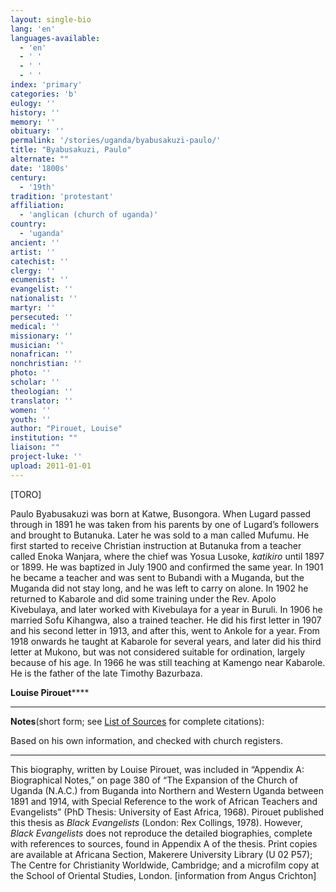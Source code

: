 ```yaml
---
layout: single-bio
lang: 'en'
languages-available:
  - 'en'
  - ' '
  - ' '
  - ' '
index: 'primary'
categories: 'b'
eulogy: ''
history: ''
memory: ''
obituary: ''
permalink: '/stories/uganda/byabusakuzi-paulo/'
title: "Byabusakuzi, Paulo"
alternate: ""
date: '1800s'
century:
  - '19th'
tradition: 'protestant'
affiliation:
  - 'anglican (church of uganda)'
country:
  - 'uganda'
ancient: ''
artist: ''
catechist: ''
clergy: ''
ecumenist: ''
evangelist: ''
nationalist: ''
martyr: ''
persecuted: ''
medical: ''
missionary: ''
musician: ''
nonafrican: ''
nonchristian: ''
photo: ''
scholar: ''
theologian: ''
translator: ''
women: ''
youth: ''
author: "Pirouet, Louise"
institution: ""
liaison: ""
project-luke: ''
upload: 2011-01-01
---
```




[TORO]

Paulo Byabusakuzi was born at Katwe, Busongora. When Lugard  passed through in 1891 he was taken from his parents by one of Lugard&rsquo;s  followers and brought to Butanuka. Later he was sold to a man called Mufumu. He  first started to receive Christian instruction at Butanuka from a teacher  called Enoka Wanjara, where the chief was Yosua Lusoke, *katikiro* until  1897 or 1899. He was baptized in July 1900 and confirmed the same year. In 1901  he became a teacher and was sent to Bubandi with a Muganda, but the Muganda did  not stay long, and he was left to carry on alone. In 1902 he returned to  Kabarole and did some training under the Rev. Apolo Kivebulaya, and later  worked with Kivebulaya for a year in Buruli. In 1906 he married Sofu Kihangwa,  also a trained teacher. He did his first letter in 1907 and his second letter  in 1913, and after this, went to Ankole for a year. From 1918 onwards he taught  at Kabarole for several years, and later did his third letter at Mukono, but  was not considered suitable for ordination, largely because of his age. In 1966  he was still teaching at Kamengo near Kabarole. He is the father of the late  Timothy Bazurbaza.

**Louise Pirouet******

---

**Notes**(short  form; see [List of  Sources](../pirouet-appendixa-sources/) for complete citations):

Based on his own information, and checked with church  registers.

---

This biography, written by Louise Pirouet, was included in &ldquo;Appendix A: Biographical Notes,&rdquo;  on page 380 of &ldquo;The Expansion  of the Church of Uganda (N.A.C.) from Buganda into Northern and Western Uganda  between 1891 and 1914, with Special Reference to the work of African Teachers  and Evangelists&rdquo; (PhD Thesis: University of East Africa, 1968). Pirouet  published this thesis as *Black  Evangelists* (London: Rex Collings, 1978). However, *Black  Evangelists* does not reproduce the detailed biographies, complete with  references to sources, found in Appendix A of the thesis. Print copies are  available at Africana Section, Makerere University Library (U 02 P57); The Centre for Christianity  Worldwide, Cambridge; and a microfilm copy at the School of Oriental Studies,  London. [information from Angus Crichton]
